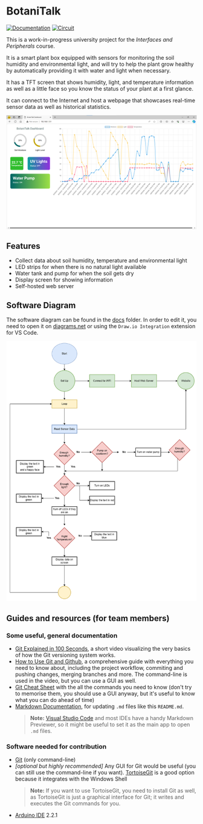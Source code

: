 # **BotaniTalk**

[![Documentation](https://img.shields.io/badge/Download%20Documentation-blue?style=flat&logo=microsoftword&logoColor=white&labelColor=2B579A&color=blue)](https://github.com/andreeabrezuica/Botani-Talk/blob/main/data/documentation/Botani-Talk%20project%20CIP%20III.docx?raw=true)
[![Circuit](https://img.shields.io/badge/Tinkercad%20Circuit-blue?style=flat&logo=tinkercad&logoColor=white&labelColor=FB4725&color=orange)](https://www.tinkercad.com/things/kjxV0FQRN1H-botani-talk)

This is a work-in-progress university project for the _Interfaces and Peripherals_ course.

It is a smart plant box equipped with sensors for monitoring the soil humidity and environmental light, and will try to help the plant grow healthy by automatically providing it with water and light when necessary.

It has a TFT screen that shows humidity, light, and temperature information as well as a little face so you know the status of your plant at a first glance.

It can connect to the Internet and host a webpage that showcases real-time sensor data as well as historical statistics.

![Web UI](./data/images/web.png)

## Features

- Collect data about soil humidity, temperature and environmental light
- LED strips for when there is no natural light available
- Water tank and pump for when the soil gets dry
- Display screen for showing information
- Self-hosted web server

## Software Diagram

The software diagram can be found in the [docs](https://github.com/andreeabrezuica/Botani-Talk/tree/main/docs) folder. In order to edit it, you need to open it on [diagrams.net](https://app.diagrams.net/?src=about) or using the `Draw.io Integration` extension for VS Code.

![Software Diagram](./data/documentation/software_diagram_v2.drawio.png)

## Guides and resources (for team members)

### Some useful, general documentation

- [Git Explained in 100 Seconds](https://youtu.be/hwP7WQkmECE), a short video visualizing the very basics of how the Git versioning system works.
- [How to Use Git and Github](https://youtu.be/HkdAHXoRtos), a comprehensive guide with everything you need to know about, including the project workflow, commiting and pushing changes, merging branches and more. The command-line is used in the video, but you can use a GUI as well.
- [Git Cheat Sheet](https://education.github.com/git-cheat-sheet-education.pdf) with the all the commands you need to know (don't try to memorise them, you should use a GUI anyway, but it's useful to know what you can do ahead of time)
- [Markdown Documentation](https://docs.github.com/en/get-started/writing-on-github/getting-started-with-writing-and-formatting-on-github/basic-writing-and-formatting-syntax), for updating `.md` files like this `README.md`.
  > **Note:** [Visual Studio Code](https://code.visualstudio.com/download) and most IDEs have a handy Markdown Previewer, so it might be useful to set it as the main app to open `.md` files.

### Software needed for contribution

- [Git](https://git-scm.com/download/win) (only command-line)
- _[optional but highly recommended]_ Any GUI for Git would be useful (you can still use the command-line if you want). [TortoiseGit](https://tortoisegit.org/) is a good option because it integrates with the Windows Shell
  > **Note:** If you want to use TortoiseGit, you need to install Git as well, as TortoiseGit is just a graphical interface for Git; it writes and executes the Git commands for you.
- [Arduino IDE](https://www.arduino.cc/en/software) 2.2.1
